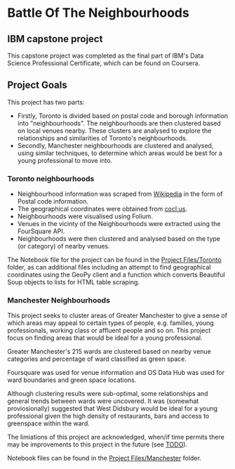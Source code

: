 # Battle Of The Neighbourhoods

##  IBM capstone project

This capstone project was completed as the final part of IBM's Data Science Professional Certificate, which can be found on Coursera.

## Project Goals

This project has two parts:
- Firstly, Toronto is divided based on postal code and borough information into "neighbourhoods". The neighbourhoods are then clustered based on local venues nearby. These clusters are analysed to explore the relationships and similarities of Toronto's neighbourhoods.
- Secondly, Manchester neighbourhoods are clustered and analysed, using similar techniques, to determine which areas would be best for a young professional to move into.

### Toronto neighbourhoods 

- Neighbourhood information was scraped from [Wikipedia](https://en.wikipedia.org/wiki/List_of_postal_codes_of_Canada:_M) in the form of Postal code information. 
- The geographical coordinates were obtained from [cocl.us](https://cocl.us/Geospatial_data).
- Neighbourhoods were visualised using Folium.
- Venues in the vicinty of the Neighbourhoods were extracted using the FourSquare API.
- Neighbourhoods were then clustered and analysed based on the type (or category) of nearby venues.

The Notebook file for the project can be found in the [Project Files/Toronto](https://github.com/stuartclothier/BattleOfTheNeighbourhoods/tree/main/Project%20Files/Toronto) folder, as can additional files including an attempt to find geographical coordinates using the GeoPy client and a function which converts Beautiful Soup objects to lists for HTML table scraping.

### Manchester Neighbourhoods

This project seeks to cluster areas of Greater Manchester to give a sense of which areas may appeal to certain types of people, e.g. families, young professionals, working class or affluent people and so on. This project focus on finding areas that would be ideal for a young professional.

Greater Manchester's 215 wards are clustered based on nearby venue categories and percentage of ward classified as green space.

Foursquare was used for venue information and OS Data Hub was used for ward boundaries and green space locations.

Although clustering results were sub-optimal, some relationships and general trends between wards were uncovered. It was (somewhat proviosionally) suggested that West Didsbury would be ideal for a young professional given the high density of restaurants, bars and access to greenspace within the ward. 

The limiations of this project are acknowledged, when/if time permits there may be improvements to this project in the future (see [TODO](https://github.com/stuartclothier/BattleOfTheNeighbourhoods/blob/main/TODO.md)).

Notebook files can be found in the [Project Files/Manchester](https://github.com/stuartclothier/BattleOfTheNeighbourhoods/tree/main/Project%20Files/Manchester) folder. 
